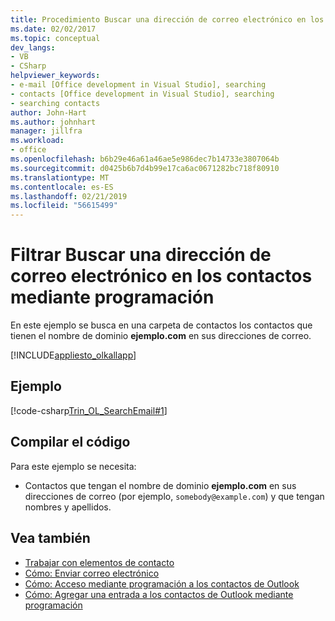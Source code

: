 ```yaml
---
title: Procedimiento Buscar una dirección de correo electrónico en los contactos mediante programación
ms.date: 02/02/2017
ms.topic: conceptual
dev_langs:
- VB
- CSharp
helpviewer_keywords:
- e-mail [Office development in Visual Studio], searching
- contacts [Office development in Visual Studio], searching
- searching contacts
author: John-Hart
ms.author: johnhart
manager: jillfra
ms.workload:
- office
ms.openlocfilehash: b6b29e46a61a46ae5e986dec7b14733e3807064b
ms.sourcegitcommit: d0425b6b7d4b99e17ca6ac0671282bc718f80910
ms.translationtype: MT
ms.contentlocale: es-ES
ms.lasthandoff: 02/21/2019
ms.locfileid: "56615499"
---
```

# <a name="how-to-programmatically-search-for-an-email-address-in-contacts"></a>Filtrar Buscar una dirección de correo electrónico en los contactos mediante programación
  En este ejemplo se busca en una carpeta de contactos los contactos que tienen el nombre de dominio **ejemplo.com** en sus direcciones de correo.

 [!INCLUDE[appliesto_olkallapp](../vsto/includes/appliesto-olkallapp-md.md)]

## <a name="example"></a>Ejemplo
 [!code-csharp[Trin_OL_SearchEmail#1](../vsto/codesnippet/CSharp/Trin_OL_SearchEmail/thisaddin.cs#1)]

## <a name="compile-the-code"></a>Compilar el código
 Para este ejemplo se necesita:

-   Contactos que tengan el nombre de dominio **ejemplo.com** en sus direcciones de correo (por ejemplo, `somebody@example.com`) y que tengan nombres y apellidos.

## <a name="see-also"></a>Vea también
- [Trabajar con elementos de contacto](../vsto/working-with-contact-items.md)
- [Cómo: Enviar correo electrónico](../vsto/how-to-programmatically-send-e-mail-programmatically.md)
- [Cómo: Acceso mediante programación a los contactos de Outlook](../vsto/how-to-programmatically-access-outlook-contacts.md)
- [Cómo: Agregar una entrada a los contactos de Outlook mediante programación](../vsto/how-to-programmatically-add-an-entry-to-outlook-contacts.md)
